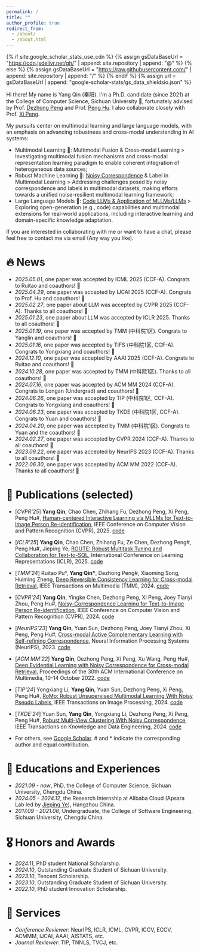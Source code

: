 ```yaml
---
permalink: /
title: "" 
author_profile: true
redirect_from: 
  - /about/
  - /about.html
---
```


{% if site.google_scholar_stats_use_cdn %}
{% assign gsDataBaseUrl = "https://cdn.jsdelivr.net/gh/" | append: site.repository | append: "@" %}
{% else %}
{% assign gsDataBaseUrl = "https://raw.githubusercontent.com/" | append: site.repository | append: "/" %}
{% endif %}
{% assign url = gsDataBaseUrl | append: "google-scholar-stats/gs_data_shieldsio.json" %}

<span class='anchor' id='about-me'></span>

Hi there! My name is Yang Qin (秦阳). I'm a Ph.D. candidate (since 2021) at the College of Computer Science, Sichuan University 🏫, fortunately advised by Prof. [Dezhong Peng](https://cs.scu.edu.cn/info/1182/7307.htm) and Prof. [Peng Hu](https://penghu-cs.github.io/). I also collaborate closely with Prof. [Xi Peng](https://pengxi.me/).

My pursuits center on multimodal learning and large language models, with an emphasis on advancing robustness and cross-modal understanding in AI systems:

- Multimodal Learning 🎑: Multimodal Fusion & Cross-modal Learning > Investigating multimodal fusion mechanisms and cross-modal representation learning paradigm to enable coherent integration of heterogeneous data sources;
- Robust Machine Learning 🤖: [Noisy Correspondence](https://github.com/QinYang79/Noisy-Correspondence-Summary) & Label in Multimodal Learning > Addressing challenges posed by noisy correspondence and labels in multimodal datasets, making efforts towards a unified noise-resilient multimodal learning framework;
- Large Language Models 🌟: [Code LLMs  & Application of MLLMs/LLMs](https://qinyang-cs.github.io/projects/LLMs) > Exploring open-generation (e.g., code) capabilities and multimodal extensions for real-world applications, including interactive learning and domain-specific knowledge adaptation.

If you are interested in collaborating with me or want to have a chat, please feel free to contact me via email (Any way you like).

# 🔥 News

- *2025.05.01*, one paper was accepted by ICML 2025 (CCF-A). Congrats to Ruitao and coauthors! 🎉 
- *2025.04.29*, one paper was accepted by IJCAI 2025 (CCF-A). Congrats to Prof. Hu and coauthors! 🎉 
- *2025.02.27*, one paper about LLM was accepted by CVPR 2025 (CCF-A). Thanks to all coauthors! 🎉 
- *2025.01.23*, one paper about LLM was accepted by ICLR 2025. Thanks to all coauthors! 🎉 
- *2025.01.19*, one paper was accepted by TMM (中科院1区). Congrats to Yanglin and coauthors! 🎉
- *2025.01.16*, one paper was accepted by TIFS (中科院1区, CCF-A). Congrats to Yongxiang and coauthors! 🎉
- *2024.12.10*, one paper was accepted by AAAI 2025 (CCF-A). Congrats to Ruitao and coauthors! 🎉
- *2024.10.28*, one paper was accepted by TMM (中科院1区). Thanks to all coauthors! 🎉
- *2024.07.16*, one paper was accepted by ACM MM 2024 (CCF-A). Congrats to Longan (Undergrad) and coauthors! 🎉
- *2024.06.26*, one paper was accepted by TIP  (中科院1区, CCF-A). Congrats to Yongxiang and coauthors! 🎉
- *2024.06.23*, one paper was accepted by TKDE (中科院1区, CCF-A). Congrats to Yuan and coauthors! 🎉
- *2024.04.20*, one paper was accepted by TMM (中科院1区). Congrats to Yuan and the coauthors! 🎉
- *2024.02.27*, one paper was accepted by CVPR 2024 (CCF-A). Thanks to all coauthors! 🎉 
- *2023.09.22*, one paper was accepted by NeurIPS 2023 (CCF-A). Thanks to all coauthors! 🎉 
- *2022.06.30*, one paper was accepted by ACM MM 2022 (CCF-A). Thanks to all coauthors! 🎉


# 📝 Publications (selected)
- [*CVPR'25*] **Yang Qin**, Chao Chen, Zhihang Fu, Dezhong Peng, Xi Peng, Peng Hu#, [Human-centered Interactive Learning via MLLMs for Text-to-Image Person Re-identification](https://github.com/QinYang79/ICL/blob/main/ICL_paper.pdf), IEEE Conference on Computer Vision and Pattern Recognition (CVPR), 2025. [code](https://github.com/QinYang79/ICL)
- [*ICLR'25*] **Yang Qin**, Chao Chen, Zhihang Fu, Ze Chen, Dezhong Peng#, Peng Hu#, Jieping Ye, [ROUTE: Robust Multitask Tuning and Collaboration for Text-to-SQL](https://openreview.net/pdf?id=BAglD6NGy0), International Conference on Learning Representations (ICLR), 2025. [code](https://github.com/alibaba/Route)
- [*TMM'24*] Ruitao Pu*, **Yang Qin\***, Dezhong Peng#, Xiaoming Song, Huiming Zheng, [Deep Reversible Consistency Learning for Cross-modal Retrieval](https://arxiv.org/pdf/2501.05686), IEEE Transactions on Multimedia (TMM), 2024. [code](https://github.com/perquisite/DRCL)
- [*CVPR'24*] **Yang Qin**, Yingke Chen, Dezhong Peng, Xi Peng, Joey Tianyi Zhou, Peng Hu#, [Noisy-Correspondence Learning for Text-to-Image Person Re-identification](https://arxiv.org/pdf/2308.09911.pdf), IEEE Conference on Computer Vision and Pattern Recognition (CVPR), 2024.  [code](https://github.com/QinYang79/RDE)
- [*NeurIPS'23*] **Yang Qin**, Yuan Sun, Dezhong Peng, Joey Tianyi Zhou, Xi Peng, Peng Hu#, [Cross-modal Active Complementary Learning with Self-refining Correspondence](https://openreview.net/pdf?id=UBBeUjTja8), Neural Information Processing Systems (NeurIPS), 2023.  [code](https://github.com/QinYang79/CRCL)
- [*ACM MM'22*] **Yang Qin**, Dezhong Peng, Xi Peng, Xu Wang, Peng Hu#, [Deep Evidential Learning with Noisy Correspondence for Cross-modal Retrieval](https://drive.google.com/file/d/1YVXD2ki5txBY6khG62EHwCi6cnQVRE4I/view), Proceedings of the 30th ACM International Conference on Multimedia, 10-14 October 2022. [code](https://github.com/QinYang79/DECL)

- [*TIP'24*] Yongxiang Li, **Yang Qin**, Yuan Sun, Dezhong Peng, Xi Peng, Peng Hu#, [RoMo: Robust Unsupervised Multimodal Learning With Noisy Pseudo Labels](https://ieeexplore.ieee.org/abstract/document/10653726), IEEE Transactions on Image Processing, 2024. [code](https://github.com/sunyuan-cs/2024-TKDE-RMCNC)
- [*TKDE'24*] Yuan Sun, **Yang Qin**, Yongxiang Li, Dezhong Peng, Xi Peng, Peng Hu#, [Robust Multi-View Clustering With Noisy Correspondence](https://ieeexplore.ieee.org/abstract/document/10595464), IEEE Transactions on Knowledge and Data Engineering, 2024. [code](https://github.com/sunyuan-cs/2024-TKDE-RMCNC)



- For others, see [Google Scholar](https://scholar.google.com/citations?user=Ci4FBHoAAAAJ&hl=zh-CN&authuser=1). # and * indicate the corresponding author and equal contribution.

# 📖 Educations and Experiences

- *2021.09 -  now*, PhD, the College of Computer Science, Sichuan University, Chengdu China.
- *2024.05 -  2024.12*, the Research Internship at Alibaba Cloud (Apsara Lab led by [Jieping Ye](https://scholar.google.com/citations?hl=zh-CN&authuser=1&user=T9AzhwcAAAAJ)), Hangzhou China.
- *2017.09 - 2021.06*, Undergraduate,  the College of Software Engineering, Sichuan University, Chengdu China.

# 🎖 Honors and Awards
- *2024.11*, PhD student National Scholarship.
- *2024.10*, Outstanding Graduate Student of Sichuan University.
- *2023.10*, Tencent Scholarship.
- *2023.10*, Outstanding Graduate Student of Sichuan University.
- *2022.10*, PhD student Innovation Scholarship.

# 🙋 Services 
- *Conference Reviewer*: NeurIPS, ICLR, ICML, CVPR, ICCV, ECCV, ACMMM, IJCAI, AAAI, AISTATS, etc.
- *Journal Reviewer*: TIP, TNNLS, TVCJ, etc.
